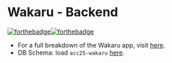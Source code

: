 # Wakaru - Backend

[![forthebadge](http://forthebadge.com/images/badges/made-with-ruby.svg)](http://forthebadge.com)[![forthebadge](http://forthebadge.com/images/badges/winter-is-coming.svg)](http://forthebadge.com)

+ For a full breakdown of the Wakaru app, visit [here](https://github.com/ACC25/wakaru).
+ DB Schema: load `acc25-wakaru` [here](http://ondras.zarovi.cz/sql/demo/).
